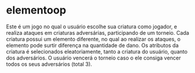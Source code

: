 # elementoop
Este é um jogo no qual o usuário escolhe sua criatura como jogador, e realiza ataques em criaturas adversárias, participando de um torneio.
Cada criatura possui um elemento diferente, no qual ao realizar os ataques, o elemento pode surtir diferença na quantidade de dano.
Os atributos da criatura é selecionados eleatoriamente, tanto a criatura do usuário, quanto dos adversários.
O usuário vencerá o torneio caso o ele consiga vencer todos os seus adversários (total 3).
